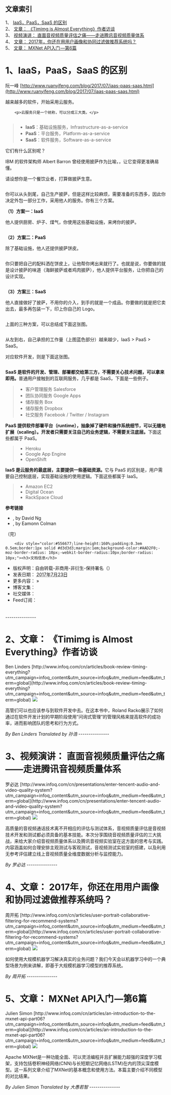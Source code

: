 ## 文章索引
1、 <a href="#1iaaspaassaas-的区别" >IaaS，PaaS，SaaS 的区别</a><br/>
2、 <a href="#2文章-timimg-is-almost-everything作者访谈" >文章： 《Timimg is Almost Everything》作者访谈</a><br/>
3、 <a href="#3视频演讲-直面音视频质量评估之痛走进腾讯音视频质量体系" >视频演讲： 直面音视频质量评估之痛——走进腾讯音视频质量体系</a><br/>
4、 <a href="#4文章-2017年你还在用用户画像和协同过滤做推荐系统吗" >文章： 2017年，你还在用用户画像和协同过滤做推荐系统吗？</a><br/>
5、 <a href="#5文章-mxnet-api入门-第6篇" >文章： MXNet API入门 —第6篇</a><br/><h1 id="#title_0" >1、IaaS，PaaS，SaaS 的区别</h1>
阮一峰
[http://www.ruanyifeng.com/blog/2017/07/iaas-paas-saas.html](http://www.ruanyifeng.com/blog/2017/07/iaas-paas-saas.html)
<p>越来越多的软件，开始采用云服务。</p>

        <p>云服务只是一个统称，可以分成三大类。</p>

<p><img src="http://www.ruanyifeng.com/blogimg/asset/2017/bg2017072301.jpg" alt="" title="" /></p>

<blockquote>
  <ul>
<li><strong>IaaS</strong>：基础设施服务，Infrastructure-as-a-service</li>
<li><strong>PaaS</strong>：平台服务，Platform-as-a-service</li>
<li><strong>SaaS</strong>：软件服务，Software-as-a-service</li>
</ul>
</blockquote>

<p>它们有什么区别呢？</p>

<p>IBM 的软件架构师 Albert Barron 曾经使用披萨作为比喻，，让它变得更准确易懂。</p>

<p>请设想你是一个餐饮业者，打算做披萨生意。</p>

<p><img src="http://www.ruanyifeng.com/blogimg/asset/2017/bg2017072302.jpg" alt="" title="" /></p>

<p>你可以从头到尾，自己生产披萨，但是这样比较麻烦，需要准备的东西多，因此你决定外包一部分工作，采用他人的服务。你有三个方案。</p>

<p><strong>（1）方案一：IaaS</strong></p>

<p>他人提供厨房、炉子、煤气，你使用这些基础设施，来烤你的披萨。</p>

<p><img src="http://www.ruanyifeng.com/blogimg/asset/2017/bg2017072303.jpg" alt="" title="" /></p>

<p><strong>（2）方案二：PaaS</strong></p>

<p>除了基础设施，他人还提供披萨饼皮。</p>

<p><img src="http://www.ruanyifeng.com/blogimg/asset/2017/bg2017072304.jpg" alt="" title="" /></p>

<p>你只要把自己的配料洒在饼皮上，让他帮你烤出来就行了。也就是说，你要做的就是设计披萨的味道（海鲜披萨或者鸡肉披萨），他人提供平台服务，让你把自己的设计实现。</p>

<p><img src="http://www.ruanyifeng.com/blogimg/asset/2017/bg2017072308.jpg" alt="" title="" /></p>

<p><strong>（3）方案三：SaaS</strong></p>

<p>他人直接做好了披萨，不用你的介入，到手的就是一个成品。你要做的就是把它卖出去，最多再包装一下，印上你自己的 Logo。</p>

<p><img src="http://www.ruanyifeng.com/blogimg/asset/2017/bg2017072305.jpg" alt="" title="" /></p>

<p>上面的三种方案，可以总结成下面这张图。</p>

<p><img src="http://www.ruanyifeng.com/blogimg/asset/2017/bg2017072306.png" alt="" title="" /></p>

<p>从左到右，自己承担的工作量（上图蓝色部分）越来越少，IaaS > PaaS > SaaS。</p>

<p>对应软件开发，则是下面这张图。</p>

<p><img src="http://www.ruanyifeng.com/blogimg/asset/2017/bg2017072307.jpg" alt="" title="" /></p>

<p><strong>SaaS 是软件的开发、管理、部署都交给第三方，不需要关心技术问题，可以拿来即用。</strong>普通用户接触到的互联网服务，几乎都是 SaaS，下面是一些例子。</p>

<blockquote>
  <ul>
<li>客户管理服务 Salesforce</li>
<li>团队协同服务 Google Apps</li>
<li>储存服务 Box</li>
<li>储存服务 Dropbox</li>
<li>社交服务 Facebook / Twitter / Instagram</li>
</ul>
</blockquote>

<p><strong>PaaS 提供软件部署平台（runtime），抽象掉了硬件和操作系统细节，可以无缝地扩展（scaling）。开发者只需要关注自己的业务逻辑，不需要关注底层。</strong>下面这些都属于 PaaS。</p>

<blockquote>
  <ul>
<li>Heroku</li>
<li>Google App Engine</li>
<li>OpenShift</li>
</ul>
</blockquote>

<p><strong>IaaS 是云服务的最底层，主要提供一些基础资源。</strong>它与 PaaS 的区别是，用户需要自己控制底层，实现基础设施的使用逻辑。下面这些都属于 IaaS。</p>

<blockquote>
  <ul>
<li>Amazon EC2</li>
<li>Digital Ocean</li>
<li>RackSpace Cloud</li>
</ul>
</blockquote>

<p><strong>参考链接</strong></p>

<ul>
<li>, by David Ng</li>
<li>, by Eamonn Colman</li>
</ul>

<p>（完）</p>

        <div style="color:#556677;line-height:160%;padding:0.3em 0.5em;border:1px solid #d3d3d3;margin:1em;background-color:#AAD2F0;-moz-border-radius: 10px;-webkit-border-radius:10px;border-radius: 10px;"><h3>文档信息</h3>
<ul>
<li>版权声明：自由转载-非商用-非衍生-保持署名（）</li>
<li>发表日期： <abbr class="published" title="2017-07-23T11:20:46+08:00">2017年7月23日</abbr></li>
<li>更多内容：   » 
 
</li>
<li>博客文集：</li>
<li>社交媒体：</li>
<li>Feed订阅： </li>

</ul></div>        
        <div style="color:#556677;line-height:160%;padding:0.3em 0.5em;margin:1em;-moz-border-radius: 10px;-webkit-border-radius:10px;border-radius: 10px;"></div>
---------------
<h1 id="#title_1" >2、文章： 《Timimg is Almost Everything》作者访谈</h1>
Ben Linders
[http://www.infoq.com/cn/articles/book-review-timing-everything?utm_campaign=infoq_content&utm_source=infoq&utm_medium=feed&utm_term=global](http://www.infoq.com/cn/articles/book-review-timing-everything?utm_campaign=infoq_content&utm_source=infoq&utm_medium=feed&utm_term=global)
<img src="http://www.infoq.com/resource/articles/book-review-timing-everything/zh/smallimage/cover.jpg"/><p>高管们可以也应该参与到软件开发中去。在这本书中，Roland Racko展示了如何通过在软件开发计划的早期阶段使用“问询式管理”的管理风格来提高软件的成功率，进而影响团队的思考和行为方式。</p> <i>By Ben Linders</i> <i> Translated by 孙浩</i>
---------------
<h1 id="#title_2" >3、视频演讲： 直面音视频质量评估之痛——走进腾讯音视频质量体系</h1>
罗必达
[http://www.infoq.com/cn/presentations/enter-tencent-audio-and-video-quality-system?utm_campaign=infoq_content&utm_source=infoq&utm_medium=feed&utm_term=global](http://www.infoq.com/cn/presentations/enter-tencent-audio-and-video-quality-system?utm_campaign=infoq_content&utm_source=infoq&utm_medium=feed&utm_term=global)
<img src="http://www.infoq.com/resource/presentations/enter-tencent-audio-and-video-quality-system/zh/mediumimage/luobida270.jpg"/><p>高质量的音视频通话技术离不开相应的评估与测试体系，音视频质量评估是音视频技术开发和测试都必须具备的基本技能。本次分享围绕音视频质量评估的三大挑战，来给大家介绍音视频质量体系以及腾讯音视频实验室在这方面的思考与实践。内容涵盖如何合理安排主观测试与客观测试，音视频测试实验室的搭建，以及利用无参考评估建立线上音视频质量全维度数据分析与监控能力。</p> <i>By 罗必达</i>
---------------
<h1 id="#title_3" >4、文章： 2017年，你还在用用户画像和协同过滤做推荐系统吗？</h1>
周开拓
[http://www.infoq.com/cn/articles/user-portrait-collaborative-filtering-for-recommend-systems?utm_campaign=infoq_content&utm_source=infoq&utm_medium=feed&utm_term=global](http://www.infoq.com/cn/articles/user-portrait-collaborative-filtering-for-recommend-systems?utm_campaign=infoq_content&utm_source=infoq&utm_medium=feed&utm_term=global)
<img src="http://www.infoq.com/resource/articles/user-portrait-collaborative-filtering-for-recommend-systems/zh/smallimage/learning_logo.jpg"/><p>如何使用大规模机器学习解决真实的业务问题？我们今天会以机器学习中的一个典型场景为例来讲解，即基于大规模机器学习模型的推荐系统。</p> <i>By 周开拓</i>
---------------
<h1 id="#title_4" >5、文章： MXNet API入门 —第6篇</h1>
Julien Simon
[http://www.infoq.com/cn/articles/an-introduction-to-the-mxnet-api-part06?utm_campaign=infoq_content&utm_source=infoq&utm_medium=feed&utm_term=global](http://www.infoq.com/cn/articles/an-introduction-to-the-mxnet-api-part06?utm_campaign=infoq_content&utm_source=infoq&utm_medium=feed&utm_term=global)
<img src="http://www.infoq.com/resource/articles/an-introduction-to-the-mxnet-api-part06/zh/smallimage/Crashlytics_100_100.jpg"/><p>Apache MXNet是一种功能全面、可以灵活编程并且扩展能力超强的深度学习框架，支持包括卷积神经网络(CNN)与长短期记忆网络(LSTM)在内的顶尖深度模型。这一系列文章介绍了MXNet的基本概念和使用方法。本篇主要介绍不同模型的对比结果。</p> <i>By Julien Simon</i> <i> Translated by 大愚若智</i>
---------------